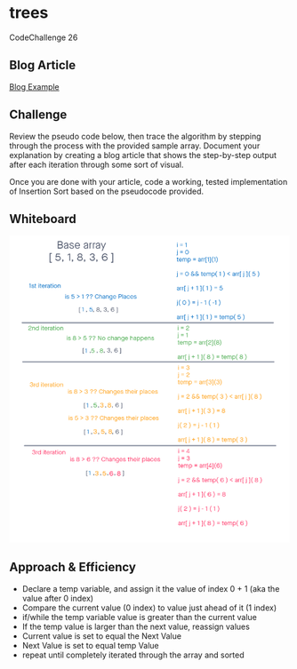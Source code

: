 # trees
CodeChallenge 26  

## Blog Article
[Blog Example](./blog.md)  

## Challenge
Review the pseudo code below, then trace the algorithm by stepping through the process with the provided sample array. Document your explanation by creating a blog article that shows the step-by-step output after each iteration through some sort of visual.  

Once you are done with your article, code a working, tested implementation of Insertion Sort based on the pseudocode provided.

## Whiteboard
![insert-sort](./insertion-sort.png)

## Approach & Efficiency  
- Declare a temp variable, and assign it the value of index 0 + 1 (aka the value after 0 index)
- Compare the current value (0 index) to value just ahead of it (1 index)
- if/while the temp variable value is greater than the current value 
- If the temp value is larger than the next value, reassign values
- Current value is set to equal the Next Value
- Next Value is set to equal temp Value
- repeat until completely iterated through the array and sorted
